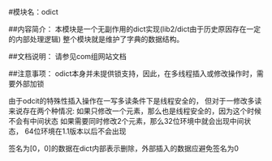 #模块名：odict

##内容简介：
本模块是一个无副作用的dict实现(lib2/dict由于历史原因存在一定的内部处理逻辑)
整个模块就是维护了字典的数据结构。

##文档说明：
请参见com组网站文档

##注意事项：
odict本身并未提供锁支持，因此，在多线程插入或修改操作时，需要外部加锁

由于odcit的特殊性插入操作在一写多读条件下是线程安全的，
但对于一修改多读来说存在两个种情况:
如果只修改一个元素，那么也是线程安全的，因为这个时候不会有中间状态
如果需要同时修改2个元素，那么32位环境中就会出现中间状态， 64位环境在1.1版本以后不会出现

签名为[0，0]的数据在dict内部表示删除，外部插入的数据应避免签名为0

